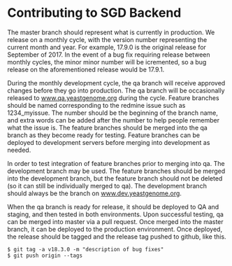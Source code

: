 # Contributing to SGD Backend

The master branch should represent what is currently in production. We release on a monthly cycle, with the version number representing the current month and year. For example, 17.9.0 is the original release for September of 2017. In the event of a bug fix requiring release between monthly cycles, the minor minor number will be icremented, so a bug release on the aforementioned release would be 17.9.1.

During the monthly development cycle, the qa branch will receive approved changes before they go into production. The qa branch will be occasionally released to www.qa.yeastgenome.org during the cycle. Feature branches should be named corresponding to the redmine issue such as 1234_myissue. The number should be the beginning of the branch name, and extra words can be added after the number to help people remember what the issue is. The feature branches should be merged into the qa branch as they become ready for testing. Feature branches can be deployed to development servers before merging into development as needed.

In order to test integration of feature branches prior to merging into qa. The development branch may be used. The feature branches should be merged into the development branch, but the feature branch should not be deleted (so it can still be individually merged to qa). The development branch should always be the branch on www.dev.yeastgenome.org.

When the qa branch is ready for release, it should be deployed to QA and staging, and then tested in both environments. Upon successful testing, qa can be merged into master via a pull request. Once merged into the master branch, it can be deployed to the production environment. Once deployed, the release should be tagged and the release tag pushed to github, like this.

    $ git tag -a v18.3.0 -m "description of bug fixes"
    $ git push origin --tags

